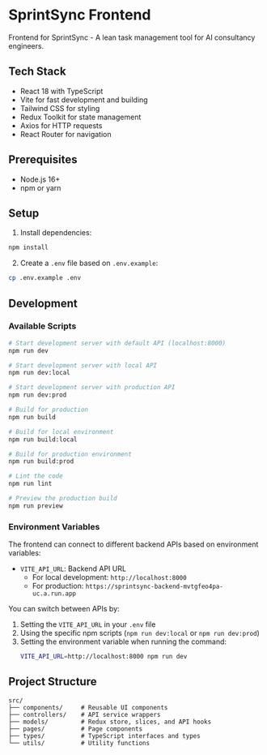 # SprintSync Frontend

Frontend for SprintSync - A lean task management tool for AI consultancy engineers.

## Tech Stack

- React 18 with TypeScript
- Vite for fast development and building
- Tailwind CSS for styling
- Redux Toolkit for state management
- Axios for HTTP requests
- React Router for navigation

## Prerequisites

- Node.js 16+
- npm or yarn

## Setup

1. Install dependencies:
```bash
npm install
```

2. Create a `.env` file based on `.env.example`:
```bash
cp .env.example .env
```

## Development

### Available Scripts

```bash
# Start development server with default API (localhost:8000)
npm run dev

# Start development server with local API
npm run dev:local

# Start development server with production API
npm run dev:prod

# Build for production
npm run build

# Build for local environment
npm run build:local

# Build for production environment
npm run build:prod

# Lint the code
npm run lint

# Preview the production build
npm run preview
```

### Environment Variables

The frontend can connect to different backend APIs based on environment variables:

- `VITE_API_URL`: Backend API URL
  - For local development: `http://localhost:8000`
  - For production: `https://sprintsync-backend-mvtgfeo4pa-uc.a.run.app`

You can switch between APIs by:
1. Setting the `VITE_API_URL` in your `.env` file
2. Using the specific npm scripts (`npm run dev:local` or `npm run dev:prod`)
3. Setting the environment variable when running the command:
   ```bash
   VITE_API_URL=http://localhost:8000 npm run dev
   ```

## Project Structure

```
src/
├── components/     # Reusable UI components
├── controllers/    # API service wrappers
├── models/         # Redux store, slices, and API hooks
├── pages/          # Page components
├── types/          # TypeScript interfaces and types
└── utils/          # Utility functions
```